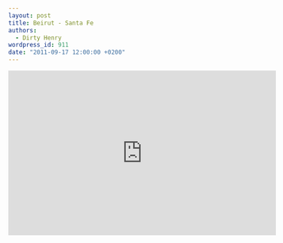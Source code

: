```yaml
---
layout: post
title: Beirut - Santa Fe
authors:
  - Dirty Henry
wordpress_id: 911
date: "2011-09-17 12:00:00 +0200"
---
```


<iframe width="540" height="333" src="http://www.youtube.com/embed/AlwDbdiaAvI" frameborder="0" allowfullscreen></iframe>
